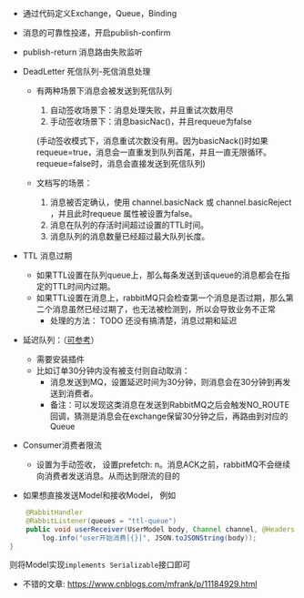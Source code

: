 * 通过代码定义Exchange，Queue，Binding
* 消息的可靠性投递，开启publish-confirm
* publish-return 消息路由失败监听
* DeadLetter 死信队列-死信消息处理    
    * 有两种场景下消息会被发送到死信队列
        1. 自动签收场景下：消息处理失败，并且重试次数用尽
        2. 手动签收场景下：消息basicNac()，并且requeue为false
       
       (手动签收模式下，消息重试次数没有用。因为basicNack()时如果requeue=true，消息会一直重发到队列首尾，并且一直无限循环。requeue=false时，消息会直接发送到死信队列)
        
    * 文档写的场景：
        1. 消息被否定确认，使用 channel.basicNack 或 channel.basicReject ，并且此时requeue 属性被设置为false。
        2. 消息在队列的存活时间超过设置的TTL时间。
        3. 消息队列的消息数量已经超过最大队列长度。
* TTL 消息过期
    * 如果TTL设置在队列queue上，那么每条发送到该queue的消息都会在指定的TTL时间内过期。
    * 如果TTL设置在消息上，rabbitMQ只会检查第一个消息是否过期，那么第二个消息虽然已经过期了，也无法被检测到，所以会导致业务不正常
        * 处理的方法：
      TODO 还没有搞清楚，消息过期和延迟
* 延迟队列：（[可参考](https://a601942905git.github.io/2019/01/28/rabbitmq/spring-boot-rabbitmq-xi-lie-zhi-liu-shi-xian-xiao-xi-yan-chi/spring-boot-rabbitmq-xi-lie-zhi-liu-shi-xian-xiao-xi-yan-chi/)）
    * 需要安装插件
    * 比如订单30分钟内没有被支付则自动取消：
        * 消息发送到MQ，设置延迟时间为30分钟，则消息会在30分钟到再发送到消费者。
        * 备注：可以发现这类消息在发送到RabbitMQ之后会触发NO_ROUTE回调，猜测是消息会在exchange保留30分钟之后，再路由到对应的Queue
* Consumer消费者限流
    * 设置为手动签收， 设置prefetch: n。消息ACK之前，rabbitMQ不会继续向消费者发送消息。从而达到限流的目的
    
    
    
* 如果想直接发送Model和接收Model，
例如 
```java
    @RabbitHandler
    @RabbitListener(queues = "ttl-queue")
    public void userReceiver(UserModel body, Channel channel, @Headers Map<String, Object> headers, Message message) throws IOException, InterruptedException {
        log.info("user开始消费[{}]", JSON.toJSONString(body));
}
```
则将Model实现`implements Serializable`接口即可


* 不错的文章: https://www.cnblogs.com/mfrank/p/11184929.html
